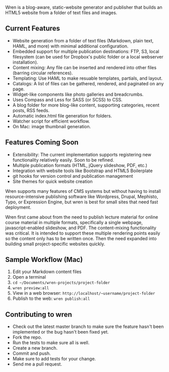 Wren is a blog-aware, static-website generator and publisher that builds an HTML5 website from a folder of text files and images.


## Current Features

* Website generation from a folder of text files (Markdown, plain text, HAML, and more) with minimal additional configuration.
* Embedded support for multiple publication destinations: FTP, S3, local filesystem (can be used for Dropbox's public folder or a local webserver installation).
* Content mixing: Any file can be inserted and rendered into other files (barring circular references).
* Templating: Use HAML to make resuable templates, partials, and layout.
* Catalogs: A list of files can be gathered, rendered, and paginated on any page.
* Widget-like components like photo galleries and breadcrumbs.
* Uses Compass and Less for SASS (or SCSS) to CSS.
* A blog folder for more blog-like content, supporting categories, recent posts, RSS feeds.
* Automatic index.html file generation for folders.
* Watcher script for efficient workflow.
* On Mac: image thumbnail generation.


## Features Coming Soon

* Extensibility: The current implementation supports registering new functionality relatively easily. Soon to be refined.
* Multiple publication formats (HTML, jQuery slideshow, PDF, etc.)
* Integration with website tools like Bootstrap and HTML5 Boilerplate
* git hooks for version control and publication management
* Site themes for quick website creation

Wren supports many features of CMS systems but without having to install resource-intensive publishing software like Wordpress, Drupal, Mephisto, Typo, or Expression Engine, but wren is best for small sites that need fast deployment.

Wren first came about from the need to publish lecture material for online course material in multiple formats, specifically a single webpage, javascript-enabled slideshow, and PDF. The content-mixing functionality was critical. It is intended to support these multiple rendering points easily so the content only has to be written once. Then the need expanded into building small project-specific websites quickly.


## Sample Workflow (Mac)

1. Edit your Markdown content files
2. Open a terminal
3. `cd ~/Documents/wren-projects/project-folder`
4. `wren preview:all`
5. View in a web browser: `http://localhost/~username/project-folder`
6. Publish to the web: `wren publish:all`


## Contributing to wren
 
* Check out the latest master branch to make sure the feature hasn't been implemented or the bug hasn't been fixed yet.
* Fork the repo.
* Run the tests to make sure all is well.
* Create a new branch.
* Commit and push.
* Make sure to add tests for your change.
* Send me a pull request.

